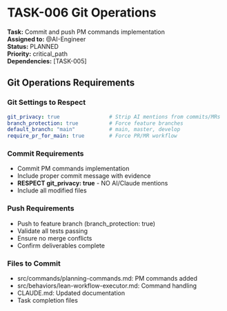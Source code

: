 # TASK-006 Git Operations

**Task:** Commit and push PM commands implementation  
**Assigned to:** @AI-Engineer  
**Status:** PLANNED  
**Priority:** critical_path  
**Dependencies:** [TASK-005]

## Git Operations Requirements

### Git Settings to Respect
```yaml
git_privacy: true                # Strip AI mentions from commits/MRs
branch_protection: true          # Force feature branches
default_branch: "main"           # main, master, develop
require_pr_for_main: true        # Force PR/MR workflow
```

### Commit Requirements
- Commit PM commands implementation
- Include proper commit message with evidence
- **RESPECT git_privacy: true** - NO AI/Claude mentions
- Include all modified files

### Push Requirements
- Push to feature branch (branch_protection: true)
- Validate all tests passing
- Ensure no merge conflicts
- Confirm deliverables complete

### Files to Commit

- src/commands/planning-commands.md: PM commands added
- src/behaviors/lean-workflow-executor.md: Command handling
- CLAUDE.md: Updated documentation
- Task completion files